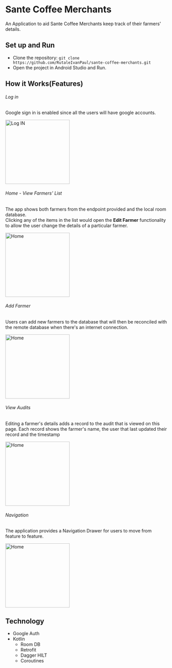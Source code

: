 # Sante Coffee Merchants

An Application to aid Sante Coffee Merchants keep track of their farmers' details.

## Set up and Run
- Clone the repository: `git clone https://github.com/RutaleIvanPaul/sante-coffee-merchants.git`
- Open the project in Android Studio and Run.

## How it Works(Features)
###### Log in
Google sign in is enabled since all the users will have google accounts.

<img src="https://user-images.githubusercontent.com/30496434/100543640-5178ff00-3262-11eb-8e9e-666ab30f8411.png" alt="Log IN" width="200"/>

###### Home - View Farmers' List
The app shows both farmers from the endpoint provided and the local room database.  
Clicking any of the items in the list would open the **Edit Farmer** functionality to allow the user change the details of a particular farmer.

<img src ="https://user-images.githubusercontent.com/30496434/100543902-a10bfa80-3263-11eb-8970-07f42afbb5c5.png" alt="Home" width ="200"/>

###### Add Farmer
Users can add new farmers to the database that will then be reconciled with the remote database when there's an internet connection.

<img src ="https://user-images.githubusercontent.com/30496434/100544021-1f689c80-3264-11eb-9794-be4b9287a688.png" alt="Home" width ="200"/>

###### View Audits
Editing a farmer's details adds a record to the audit that is viewed on this page. Each record shows the farmer's name, the user that last updated their record and the timestamp

<img src ="https://user-images.githubusercontent.com/30496434/100544301-baae4180-3265-11eb-934d-ae0b1de7081c.png" alt="Home" width ="200"/>

######  Navigation
The application provides a Navigation Drawer for users to move from feature to feature.

<img src ="https://user-images.githubusercontent.com/30496434/100544129-b2093b80-3264-11eb-845d-a49ab787dc28.png" alt="Home" width ="200"/>

## Technology
- Google Auth
- Kotlin
  - Room DB
  - Retrofit
  - Dagger HILT
  - Coroutines

